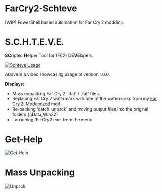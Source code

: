 # FarCry2-Schteve
[WIP] PowerShell based automation for Far Cry 2 modding.

# S.C.H.T.E.V.E.

**SC**ripted  **H**elper **T**ool for (FC2) D**EVE**lopers

[![Schteve Usage](http://img.youtube.com/vi/XNWWkdPptlg/0.jpg)](https://www.youtube.com/watch?v=XNWWkdPptlg)

Above is a video showcasing usage of version 1.0.0.

**Displays:**
- Mass unpacking Far Cry 2 '.dat' / '.fat' files.
- Replacing Far Cry 2 watermark with one of the watermarks from my [Far Cry 2: Modernized](https://www.nexusmods.com/farcry2/mods/308) mod.
- Re-packing 'patch_unpack' and moving output files into the original folders (.\Data_Win32\)
- Launching 'FarCry2.exe' from the menu.

# Get-Help
![Get-Help](https://cdn.discordapp.com/attachments/620986290317426698/833519682916581416/unknown.png)

# Mass Unpacking
![Unpack](https://cdn.discordapp.com/attachments/620986290317426698/833549667895345192/unknown.png)
